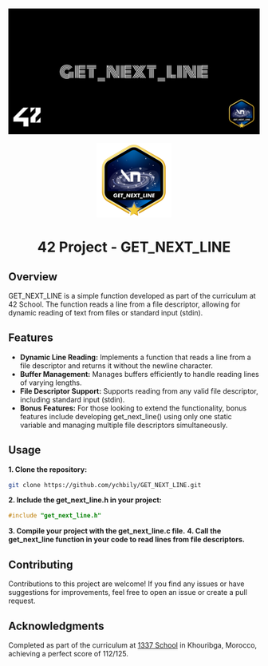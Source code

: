 ###
<p align="center">
  <img src="else/cover-get_next_line-bonus.png" alt="cover get_next_line bonus"/>
</p>

<p align="center">
  <img src="else/get_next_linem.png" alt="get_next_line_badge"/>
</p>
<h1 align="center">
 42 Project - GET_NEXT_LINE
</h1>


## Overview

GET_NEXT_LINE is a simple function developed as part of the curriculum at 42 School. The function reads a line from a file descriptor, allowing for dynamic reading of text from files or standard input (stdin).

## Features

- **Dynamic Line Reading:** Implements a function that reads a line from a file descriptor and returns it without the newline character.
- **Buffer Management:** Manages buffers efficiently to handle reading lines of varying lengths.
- **File Descriptor Support:** Supports reading from any valid file descriptor, including standard input (stdin).
- **Bonus Features:** For those looking to extend the functionality, bonus features include developing get_next_line() using only one static variable and managing multiple file descriptors simultaneously.

## Usage

**1. Clone the repository:**

```bash
git clone https://github.com/ychbily/GET_NEXT_LINE.git
```
**2. Include the get_next_line.h in your project:**
```c
#include "get_next_line.h"
```
**3. Compile your project with the get_next_line.c file.**
**4. Call the get_next_line function in your code to read lines from file descriptors.**

## Contributing
Contributions to this project are welcome! If you find any issues or have suggestions for improvements, feel free to open an issue or create a pull request.
## Acknowledgments
Completed as part of the curriculum at [1337 School](https://1337.ma/) in Khouribga, Morocco, achieving a perfect score of 112/125.
